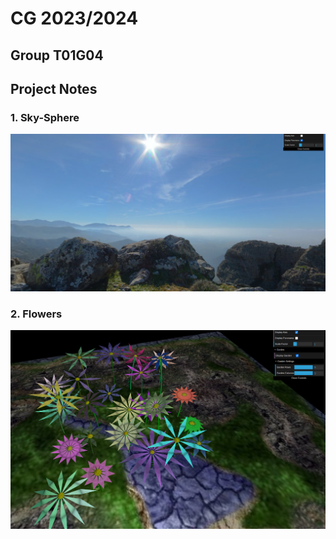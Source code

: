 # CG 2023/2024

## Group T01G04

## Project Notes

### 1. Sky-Sphere

![Panorama](images/screenshots/project-t01g04-1.png)

### 2. Flowers

![Garden](images/screenshots/project-t01g04-2.png)